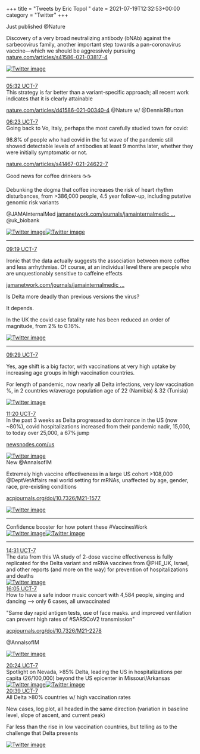 +++
title = "Tweets by Eric Topol " 
date = 2021-07-19T12:32:53+00:00
category = "Twitter"
+++
<div class="thread"> 
<div class="thread-content"> 
Just published @Nature 

Discovery of a very broad neutralizing antibody (bNAb) against the sarbecovirus family, another important step towards a pan-coronavirus vaccine—which we should be aggressively pursuing <a href="https://www.nature.com/articles/s41586-021-03817-4" target="_blank" rel="noreferer">nature.com/articles/s41586-021-03817-4</a> 
 </div> 
<a href="/twitter/erictopol/images/E6qL9aFVkAQjnvI.jpg"  ><img src="/twitter/erictopol/images/E6qL9aFVkAQjnvI.jpg" alt="Twitter image" ></img></a><hr><div class="profile"> 
<a href="https://twitter.com/erictopol/status/1417100130692386816" target="_blank" rel="noreferer">05:32 UCT-7</a> 
</div> 
<div class="content"> 
This strategy is far better than a variant-specific approach; all recent work indicates that it is clearly attainable

<a href="https://www.nature.com/articles/d41586-021-00340-4" target="_blank" rel="noreferer">nature.com/articles/d41586-021-00340-4</a> 
 @Nature w/ @DennisRBurton</div> 
</div> 
<div class="tweet"> 
<div class="profile"> 
<a href="https://twitter.com/erictopol/status/1417112854965018632" target="_blank" rel="noreferer">06:23 UCT-7</a> 
</div> 
<div class="content"> 
Going back to Vo, Italy, perhaps the most carefully studied town for covid:

98.8% of people who had covid in the 1st wave of the pandemic still showed detectable levels of antibodies at least 9 months later, whether they were initially symptomatic or not.

<a href="https://www.nature.com/articles/s41467-021-24622-7" target="_blank" rel="noreferer">nature.com/articles/s41467-021-24622-7</a> 
</div> 
</div> 
<div class="thread"> 
<div class="thread-content"> 
Good news for coffee drinkers ☕️☕️

Debunking the dogma that coffee increases the risk of heart rhythm disturbances, from &gt;386,000 people, 4.5 year follow-up, including putative genomic risk variants

@JAMAInternalMed <a href="https://jamanetwork.com/journals/jamainternalmedicine/fullarticle/2782015" target="_blank" rel="noreferer">jamanetwork.com/journals/jamainternalmedic ...</a> 
 @uk_biobank </div> 
<a href="/twitter/erictopol/images/E6qs7K6VoAMNbjV.jpg"  ><img src="/twitter/erictopol/images/E6qs7K6VoAMNbjV.jpg" alt="Twitter image" ></img></a><a href="/twitter/erictopol/images/E6qs8kLVcAQdk-i.jpg"  ><img src="/twitter/erictopol/images/E6qs8kLVcAQdk-i.jpg" alt="Twitter image" ></img></a><hr><div class="profile"> 
<a href="https://twitter.com/erictopol/status/1417157170089512961" target="_blank" rel="noreferer">09:19 UCT-7</a> 
</div> 
<div class="content"> 
Ironic that the data actually suggests the association between more coffee and less arrhythmias. Of course, at an individual level there are people who are unquestionably sensitive to caffeine effects

<a href="https://jamanetwork.com/journals/jamainternalmedicine/fullarticle/2782021" target="_blank" rel="noreferer">jamanetwork.com/journals/jamainternalmedic ...</a> 
</div> 
</div> 
<div class="thread"> 
<div class="thread-content"> 
Is Delta more deadly than previous versions the virus?

It depends.

In the UK the covid case fatality rate has been reduced an order of magnitude, from 2% to 0.16%. </div> 
<a href="/twitter/erictopol/images/E6q9LwKVgAI5YnU.jpg"  ><img src="/twitter/erictopol/images/E6q9LwKVgAI5YnU.jpg" alt="Twitter image" ></img></a><hr><div class="profile"> 
<a href="https://twitter.com/erictopol/status/1417159783862312977" target="_blank" rel="noreferer">09:29 UCT-7</a> 
</div> 
<div class="content"> 
Yes, age shift is a big factor, with vaccinations at very high uptake by increasing age groups in high vaccination countries. 

For length of pandemic, now nearly all Delta infections, very low vaccination %,  in 2 countries w/average population age of 22 (Namibia) &amp; 32 (Tunisia) </div> 
<a href="/twitter/erictopol/images/E6rCfKFUUAQa03l.jpg"  ><img src="/twitter/erictopol/images/E6rCfKFUUAQa03l.jpg" alt="Twitter image" ></img></a></div> 
<div class="tweet"> 
<div class="profile"> 
<a href="https://twitter.com/erictopol/status/1417187671886090254" target="_blank" rel="noreferer">11:20 UCT-7</a> 
</div> 
<div class="content"> 
In the past 3 weeks as Delta progressed to dominance in the US (now ~80%), covid hospitalizations increased from their pandemic nadir, 15,000, to today over 25,000, a 67% jump

<a href="https://newsnodes.com/us" target="_blank" rel="noreferer">newsnodes.com/us</a> 
 </div> 
<a href="/twitter/erictopol/images/E6rcAdXVUAkQEvm.jpg"  ><img src="/twitter/erictopol/images/E6rcAdXVUAkQEvm.jpg" alt="Twitter image" ></img></a></div> 
<div class="thread"> 
<div class="thread-content"> 
New @AnnalsofIM

Extremely high vaccine effectiveness in a large US cohort &gt;108,000 @DeptVetAffairs real world setting for mRNAs, unaffected by age, gender, race, pre-existing conditions

<a href="https://www.acpjournals.org/doi/10.7326/M21-1577" target="_blank" rel="noreferer">acpjournals.org/doi/10.7326/M21-1577</a> 
 </div> 
<a href="/twitter/erictopol/images/E6sFqPDVEBUXGFd.png"  ><img src="/twitter/erictopol/images/E6sFqPDVEBUXGFd.png" alt="Twitter image" ></img></a><hr><div class="thread-content"> 
Confidence booster for how potent these #VaccinesWork </div> 
<a href="/twitter/erictopol/images/E6sGjsiVEAQz7Jj.jpg"  ><img src="/twitter/erictopol/images/E6sGjsiVEAQz7Jj.jpg" alt="Twitter image" ></img></a><a href="/twitter/erictopol/images/E6sGlbRVEAkwf0t.png"  ><img src="/twitter/erictopol/images/E6sGlbRVEAkwf0t.png" alt="Twitter image" ></img></a><hr><div class="profile"> 
<a href="https://twitter.com/erictopol/status/1417235797397278725" target="_blank" rel="noreferer">14:31 UCT-7</a> 
</div> 
<div class="content"> 
The data from this VA study of 2-dose vaccine effectiveness is fully replicated for the Delta variant and mRNA vaccines from @PHE_UK, Israel, and other reports (and more on the way) for prevention of hospitalizations and deaths </div> 
<a href="/twitter/erictopol/images/E6sINjHVEBAy7t5.jpg"  ><img src="/twitter/erictopol/images/E6sINjHVEBAy7t5.jpg" alt="Twitter image" ></img></a></div> 
<div class="tweet"> 
<div class="profile"> 
<a href="https://twitter.com/erictopol/status/1417259307830190115" target="_blank" rel="noreferer">16:05 UCT-7</a> 
</div> 
<div class="content"> 
How to have a safe indoor music concert with 4,584 people, singing and dancing --&gt; only 6 cases, all unvaccinated

"Same day rapid antigen tests, use of face masks. and improved ventilation can prevent high rates of #SARSCoV2 transmission"

<a href="https://www.acpjournals.org/doi/10.7326/M21-2278" target="_blank" rel="noreferer">acpjournals.org/doi/10.7326/M21-2278</a> 


@AnnalsofIM </div> 
<a href="/twitter/erictopol/images/E6sdiaJVEAAbkOD.jpg"  ><img src="/twitter/erictopol/images/E6sdiaJVEAAbkOD.jpg" alt="Twitter image" ></img></a></div> 
<div class="tweet"> 
<div class="profile"> 
<a href="https://twitter.com/erictopol/status/1417324527118274560" target="_blank" rel="noreferer">20:24 UCT-7</a> 
</div> 
<div class="content"> 
Spotlight on Nevada, &gt;85% Delta, leading the US in hospitalizations per capita (26/100,000) beyond the US epicenter in Missouri/Arkansas </div> 
<a href="/twitter/erictopol/images/E6tYoSuUUAgDftF.jpg"  ><img src="/twitter/erictopol/images/E6tYoSuUUAgDftF.jpg" alt="Twitter image" ></img></a><a href="/twitter/erictopol/images/E6tY30GVgAAp4ki.jpg"  ><img src="/twitter/erictopol/images/E6tY30GVgAAp4ki.jpg" alt="Twitter image" ></img></a></div> 
<div class="tweet"> 
<div class="profile"> 
<a href="https://twitter.com/erictopol/status/1417328230097309701" target="_blank" rel="noreferer">20:39 UCT-7</a> 
</div> 
<div class="content"> 
All Delta &gt;80% countries w/ high vaccination rates

New cases, log plot, all headed in the same direction   (variation in baseline level, slope of ascent, and current peak)

Far less than the rise in low vaccination countries, but telling as to the challenge that Delta presents </div> 
<a href="/twitter/erictopol/images/E6tcbSfVgAAtjPd.jpg"  ><img src="/twitter/erictopol/images/E6tcbSfVgAAtjPd.jpg" alt="Twitter image" ></img></a></div> 


